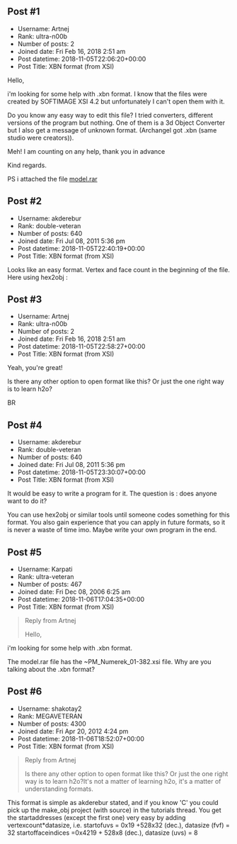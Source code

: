 ## Post #1
- Username: Artnej
- Rank: ultra-n00b
- Number of posts: 2
- Joined date: Fri Feb 16, 2018 2:51 am
- Post datetime: 2018-11-05T22:06:20+00:00
- Post Title: XBN format (from XSI)

Hello,

i'm looking for some help with .xbn format. 
I know that the files were created by SOFTIMAGE XSI 4.2  but unfortunately I can't open them with it.

Do you know any easy way to edit this file?
I tried converters, different versions of the program but nothing.
One of them is a 3d Object Converter but I also get a message of unknown format. (Archangel got .xbn (same studio were creators)).

Meh! I am counting on any help, thank you in advance 

Kind regards.

PS i attached the file
[model.rar](https://xentaxbackup.github.io/file/15135_model.rar)
## Post #2
- Username: akderebur
- Rank: double-veteran
- Number of posts: 640
- Joined date: Fri Jul 08, 2011 5:36 pm
- Post datetime: 2018-11-05T22:40:19+00:00
- Post Title: XBN format (from XSI)

Looks like an easy format. Vertex and face count in the beginning of the file. Here using hex2obj :
## Post #3
- Username: Artnej
- Rank: ultra-n00b
- Number of posts: 2
- Joined date: Fri Feb 16, 2018 2:51 am
- Post datetime: 2018-11-05T22:58:27+00:00
- Post Title: XBN format (from XSI)

Yeah, you're great!

Is there any other option to open format like this?
Or just the one right way is to learn h2o?

BR
## Post #4
- Username: akderebur
- Rank: double-veteran
- Number of posts: 640
- Joined date: Fri Jul 08, 2011 5:36 pm
- Post datetime: 2018-11-05T23:30:07+00:00
- Post Title: XBN format (from XSI)

It would be easy to write a program for it. The question is : does anyone want to do it? 

You can use hex2obj or similar tools until someone codes something for this format. You also gain experience that you can apply in future formats, so it is never a waste of time imo. Maybe write your own program in the end.
## Post #5
- Username: Karpati
- Rank: ultra-veteran
- Number of posts: 467
- Joined date: Fri Dec 08, 2006 6:25 am
- Post datetime: 2018-11-06T17:04:35+00:00
- Post Title: XBN format (from XSI)

> Reply from Artnej
>
> Hello,

i'm looking for some help with .xbn format.

The model.rar file has the ~PM_Numerek_01-382.xsi file. Why are you talking about the .xbn format?
## Post #6
- Username: shakotay2
- Rank: MEGAVETERAN
- Number of posts: 4300
- Joined date: Fri Apr 20, 2012 4:24 pm
- Post datetime: 2018-11-06T18:52:07+00:00
- Post Title: XBN format (from XSI)

> Reply from Artnej
>
> Is there any other option to open format like this?
Or just the one right way is to learn h2o?It's not a matter of learning h2o, it's a matter of understanding formats.

This format is simple as akderebur stated, and if you know 'C' you could pick up the make_obj project (with source) in the tutorials thread.
You get the startaddresses (except the first one) very easy by adding vertexcount*datasize, i.e.
startofuvs = 0x19 +528x32 (dec.), datasize (fvf) = 32
startoffaceindices =0x4219 + 528x8 (dec.), datasize (uvs) = 8
